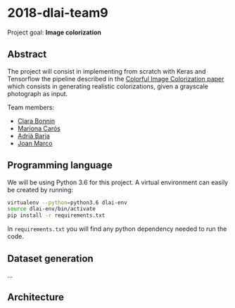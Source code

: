 # 2018-dlai-team9

Project goal: **Image colorization**

## Abstract

The project will consist in implementing from scratch with Keras and
Tensorflow the pipeline described in the 
[Colorful Image Colorization paper](https://arxiv.org/pdf/1603.08511.pdf) which consists in generating realistic colorizations, given a grayscale photograph as input.

Team members:
* [Clara Bonnin](https://github.com/clarabonnin)
* [Mariona Carós](https://github.com/marionacaros)
* [Adrià Barja](https://github.com/adribarja)
* [Joan Marco](https://github.com/JMarcoRimmek)


## Programming language
We will be using Python 3.6 for this project. A virtual environment can 
easily be created by running:
```bash
virtualenv --python=python3.6 dlai-env
source dlai-env/bin/activate
pip install -r requirements.txt
``` 

In `requirements.txt` you will find any python dependency needed
 to run the code.

## Dataset generation

...

## Architecture
